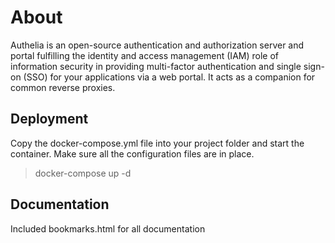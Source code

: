 # About

Authelia is an open-source authentication and authorization server and portal fulfilling the identity and access management (IAM) role of information security in providing multi-factor authentication and single sign-on (SSO) for your applications via a web portal. It acts as a companion for common reverse proxies.

## Deployment

Copy the docker-compose.yml file into your project folder and start the container. Make sure all the configuration files are in place.

> docker-compose up -d

## Documentation

Included bookmarks.html for all documentation